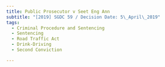 ```yaml
---
title: Public Prosecutor v Seet Eng Ann
subtitle: "[2019] SGDC 59 / Decision Date: 5\_April\_2019"
tags:
  - Criminal Procedure and Sentencing
  - Sentencing
  - Road Traffic Act
  - Drink-Driving
  - Second Conviction

---
```

